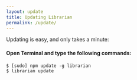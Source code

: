 ```yaml
---
layout: update
title: Updating Librarian
permalink: /update/
---
```


 Updating is easy, and only takes a minute: 

#### Open **Terminal** and type the following commands:

```console
$ [sudo] npm update -g librarian
$ librarian update
```

